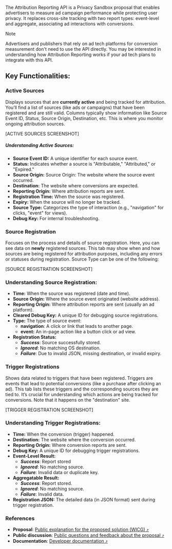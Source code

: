 The Attribution Reporting API is a Privacy Sandbox proposal that enables advertisers to measure ad campaign performance while protecting user privacy. It replaces cross-site tracking with two report types: event-level and aggregate, associating ad interactions with conversions.

>[!NOTE]
>Advertisers and publishers that rely on ad tech platforms for conversion measurement don't need to use the API directly. You may be interested in understanding how Attribution Reporting works if your ad tech plans to integrate with this API.

## Key Functionalities:

### Active Sources

Displays sources that are **currently active** and being tracked for attribution. You’ll find a list of sources (like ads or campaigns) that have been registered and are still valid. Columns typically show information like Source Event ID, Status, Source Origin, Destination, etc. This is where you monitor ongoing attribution sources.

[ACTIVE SOURCES SCREENSHOT]

##### Understanding Active Sources:
- **Source Event ID:** A unique identifier for each source event.
- **Status:** Indicates whether a source is "Attributable," "Attributed," or "Expired."
- **Source Origin:** Source Origin: The website where the source event occurred.
- **Destination:** The website where conversions are expected.
- **Reporting Origin:** Where attribution reports are sent.
- **Registration Time:** When the source was registered.
- **Expiry:** When the source will no longer be tracked.
- **Source Type:** Categorizes the type of interaction (e.g., "navigation" for clicks, "event" for views).
- **Debug Key:** For internal troubleshooting.

### Source Registration

Focuses on the process and details of source registration. Here, you can see data on **newly** registered sources. This tab may show when and how sources are being registered for attribution purposes, including any errors or statuses during registration. Source Type can be one of the following:

[SOURCE REGISTRATION SCREENSHOT]

### Understanding Source Registration:
- **Time:** When the source was registered (date and time).
- **Source Origin:** Where the source event originated (website address).
- **Reporting Origin:** Where attribution reports are sent (usually an ad platform).
- **Cleared Debug Key:** A unique ID for debugging source registrations.
- **Type:** The type of source event:
  - **navigation**: A click or link that leads to another page.
  - **event:** An in-page action like a button click or ad view.
- **Registration Status:**
  - **_Success_**: Source successfully stored.
  - **_Ignored_**: No matching OS destination.
  - **_Failure_**: Due to invalid JSON, missing destination, or invalid expiry.

### Trigger Registrations

Shows data related to triggers that have been registered. Triggers are events that lead to potential conversions (like a purchase after clicking an ad). This tab lists these triggers and the corresponding sources they are tied to. It’s crucial for understanding which actions are being tracked for conversions. Note that it happens on the "destination" site.

[TRIGGER REGISTRATION SCREENSHOT]

### Understanding Trigger Registrations:
 - **Time:** When the conversion (trigger) happened.
 - **Destination:** The website where the conversion occurred.
 - **Reporting Origin:** Where conversion reports are sent.
 - **Debug Key:** A unique ID for debugging trigger registrations.
 - **Event-Level Result:**
   - **_Success_**: Report stored
   - **_Ignored_**: No matching source.
   - **_Failure_**: Invalid data or duplicate key.
 - **Aggregatable Result:**
   - **_Success_**: Report stored.
   - **_Ignored_**: No matching source.
   - **_Failure_**: Invalid data.
 - **Registration JSON:** The detailed data (in JSON format) sent during trigger registration.

### References
- **Proposal**: [Public explanation for the proposed solution (WICG) &#10548;](https://github.com/WICG/attribution-reporting-api)
- **Public discussion**: [Public questions and feedback about the proposal &#10548;](https://github.com/WICG/attribution-reporting-api/issues)
- **Documentation**: [Developer documentation &#10548;](https://developers.google.com/privacy-sandbox/relevance/attribution-reporting)